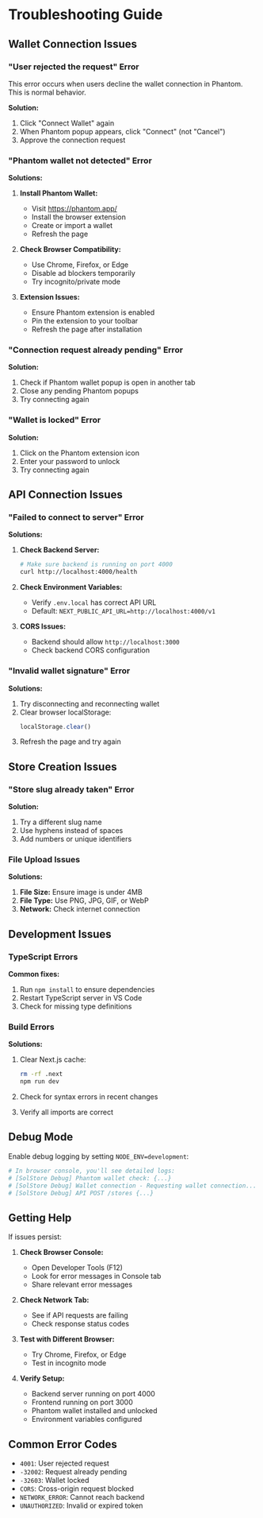 # Troubleshooting Guide

## Wallet Connection Issues

### "User rejected the request" Error

This error occurs when users decline the wallet connection in Phantom. This is normal behavior.

**Solution:**
1. Click "Connect Wallet" again
2. When Phantom popup appears, click "Connect" (not "Cancel")
3. Approve the connection request

### "Phantom wallet not detected" Error

**Solutions:**
1. **Install Phantom Wallet:**
   - Visit https://phantom.app/
   - Install the browser extension
   - Create or import a wallet
   - Refresh the page

2. **Check Browser Compatibility:**
   - Use Chrome, Firefox, or Edge
   - Disable ad blockers temporarily
   - Try incognito/private mode

3. **Extension Issues:**
   - Ensure Phantom extension is enabled
   - Pin the extension to your toolbar
   - Refresh the page after installation

### "Connection request already pending" Error

**Solution:**
1. Check if Phantom wallet popup is open in another tab
2. Close any pending Phantom popups
3. Try connecting again

### "Wallet is locked" Error

**Solution:**
1. Click on the Phantom extension icon
2. Enter your password to unlock
3. Try connecting again

## API Connection Issues

### "Failed to connect to server" Error

**Solutions:**
1. **Check Backend Server:**
   ```bash
   # Make sure backend is running on port 4000
   curl http://localhost:4000/health
   ```

2. **Check Environment Variables:**
   - Verify `.env.local` has correct API URL
   - Default: `NEXT_PUBLIC_API_URL=http://localhost:4000/v1`

3. **CORS Issues:**
   - Backend should allow `http://localhost:3000`
   - Check backend CORS configuration

### "Invalid wallet signature" Error

**Solutions:**
1. Try disconnecting and reconnecting wallet
2. Clear browser localStorage:
   ```javascript
   localStorage.clear()
   ```
3. Refresh the page and try again

## Store Creation Issues

### "Store slug already taken" Error

**Solution:**
1. Try a different slug name
2. Use hyphens instead of spaces
3. Add numbers or unique identifiers

### File Upload Issues

**Solutions:**
1. **File Size:** Ensure image is under 4MB
2. **File Type:** Use PNG, JPG, GIF, or WebP
3. **Network:** Check internet connection

## Development Issues

### TypeScript Errors

**Common fixes:**
1. Run `npm install` to ensure dependencies
2. Restart TypeScript server in VS Code
3. Check for missing type definitions

### Build Errors

**Solutions:**
1. Clear Next.js cache:
   ```bash
   rm -rf .next
   npm run dev
   ```

2. Check for syntax errors in recent changes
3. Verify all imports are correct

## Debug Mode

Enable debug logging by setting `NODE_ENV=development`:

```bash
# In browser console, you'll see detailed logs:
# [SolStore Debug] Phantom wallet check: {...}
# [SolStore Debug] Wallet connection - Requesting wallet connection...
# [SolStore Debug] API POST /stores {...}
```

## Getting Help

If issues persist:

1. **Check Browser Console:**
   - Open Developer Tools (F12)
   - Look for error messages in Console tab
   - Share relevant error messages

2. **Check Network Tab:**
   - See if API requests are failing
   - Check response status codes

3. **Test with Different Browser:**
   - Try Chrome, Firefox, or Edge
   - Test in incognito mode

4. **Verify Setup:**
   - Backend server running on port 4000
   - Frontend running on port 3000
   - Phantom wallet installed and unlocked
   - Environment variables configured

## Common Error Codes

- `4001`: User rejected request
- `-32002`: Request already pending  
- `-32603`: Wallet locked
- `CORS`: Cross-origin request blocked
- `NETWORK_ERROR`: Cannot reach backend
- `UNAUTHORIZED`: Invalid or expired token
